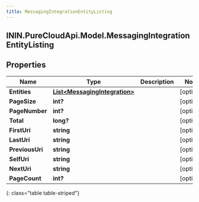 ```yaml
---
title: MessagingIntegrationEntityListing
---
```

## ININ.PureCloudApi.Model.MessagingIntegrationEntityListing

## Properties

|Name | Type | Description | Notes|
|------------ | ------------- | ------------- | -------------|
| **Entities** | [**List&lt;MessagingIntegration&gt;**](MessagingIntegration.html) |  | [optional] |
| **PageSize** | **int?** |  | [optional] |
| **PageNumber** | **int?** |  | [optional] |
| **Total** | **long?** |  | [optional] |
| **FirstUri** | **string** |  | [optional] |
| **LastUri** | **string** |  | [optional] |
| **PreviousUri** | **string** |  | [optional] |
| **SelfUri** | **string** |  | [optional] |
| **NextUri** | **string** |  | [optional] |
| **PageCount** | **int?** |  | [optional] |
{: class="table table-striped"}


